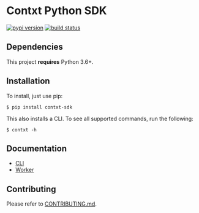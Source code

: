 # Contxt Python SDK
[![pypi version](https://pypip.in/v/contxt-sdk/badge.png)](https://pypi.org/project/contxt-sdk/)
[![build status](https://github.com/ndustrialio/contxt-sdk-python/workflows/build/badge.svg)](https://github.com/ndustrialio/contxt-sdk-python/actions)

## Dependencies
This project **requires** Python 3.6+.

## Installation 
To install, just use pip:
```console
$ pip install contxt-sdk
```

This also installs a CLI. To see all supported commands, run the following:
```console
$ contxt -h
```

## Documentation
* [CLI](docs/cli.md)
* [Worker](docs/worker.md)

## Contributing
Please refer to [CONTRIBUTING.md](CONTRIBUTING.md).